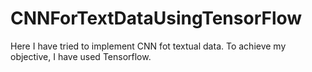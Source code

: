 # CNNForTextDataUsingTensorFlow
Here I have tried to implement CNN fot textual data. To achieve my objective, I have used Tensorflow.
